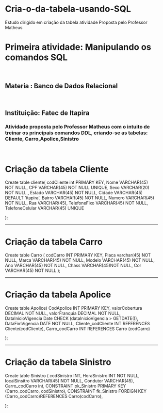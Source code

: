 # Cria-o-da-tabela-usando-SQL
Estudo dirigido em criação da tabela  atividade Proposta pelo Professor Matheus
<h1>Primeira atividade: Manipulando os comandos SQL</h1><br>
<h2>Materia : Banco de Dados Relacional </h2><br>
<h2>Instituição: Fatec de Itapira </h2>
<h3>Atividade proposta pelo Professor Matheus com o intuito de treinar os principais comandos DDL, criando-se as tabelas: Cliente, Carro,Apolice,Sinistro</h3><br>


<h1>Criação da tabela Cliente </h1>

Create table cliente(
    codCliente int PRIMARY KEY,
    Nome VARCHAR(45) NOT NULL,
    CPF VARCHAR(45) NOT NULL UNIQUE,
    Sexo VARCHAR(20) NOT NULL ,
    Estado VARCHAR(45) NOT NULL,
    Cidade VARCHAR(45) DEFAULT 'itapira',
    Bairro VARCHAR(45) NOT NULL,
    Numero VARCHAR(45) NOT NULL,
    Rua VARCHAR(45),
    TelefoneFixo VARCHAR(45) NOT NULL,
    TelefoneCelular VARCHAR(45) UNIQUE

);

<hr>


<h1>Criação da tabela Carro</h1>


Create table Carro (
    codCarro INT PRIMARY KEY,
    Placa varchar(45) NOT NULL,
    Marca VARCHAR(45) NOT NULL,
    Modelo VARCHAR(45) NOT NULL,
    Ano  VARCHAR(45) NOT NULL,
    Chass VARCHAR(45)NOT NULL,
    Cor VARCHAR(45) NOT NULL
);

<hr>



<h1>Criação da tabela Apolice </h1>

Create table Apolice(
    CodApolice INT PRIMARY KEY,
     valorCobertura DECIMAL NOT NULL,
    valorFranquia DECIMAL NOT NULL,
    DataInicioVigencia Date  CHECK (dataInicioVigencia > GETDATE()),
    DataFimVigencia DATE NOT NULL,
    Cliente_codCliente  INT REFERENCES Cliente(codCliente),
    Carro_codCarro INT REFERENCES Carro (codCarro)

    
);
<hr>

<h1>Criação da tabela Sinistro </h1>

Create table Sinistro (
    codSinistro INT,
    HoraSinistro INT NOT NULL,
    localSinsitro VARCHAR(45) NOT NULL,
    Condutor VARCHAR(45),
     Carro_codCarro int,
  CONSTRAINT pk_Sinistro PRIMARY KEY (Carro_codCarro, codSinistro),
  CONSTRAINT fk_Sinistro FOREIGN KEY (Carro_codCarro)REFERENCES Carro(codCarro),


);
